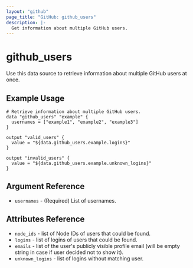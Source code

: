 ```yaml
---
layout: "github"
page_title: "GitHub: github_users"
description: |-
  Get information about multiple GitHub users.
---
```


# github\_users

Use this data source to retrieve information about multiple GitHub users at once.

## Example Usage

```hcl
# Retrieve information about multiple GitHub users.
data "github_users" "example" {
  usernames = ["example1", "example2", "example3"]
}

output "valid_users" {
  value = "${data.github_users.example.logins}"
}

output "invalid_users" {
  value = "${data.github_users.example.unknown_logins}"
}
```

## Argument Reference

 * `usernames` - (Required) List of usernames.

## Attributes Reference

 * `node_ids` - list of Node IDs of users that could be found.
 * `logins` - list of logins of users that could be found.
 * `emails` - list of the user's publicly visible profile email (will be empty string in case if user decided not to show it).
 * `unknown_logins` - list of logins without matching user.
